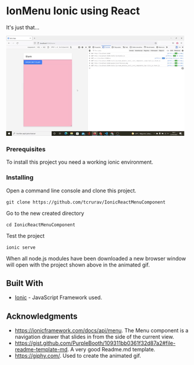 # IonMenu Ionic using React

It's just that...

![alt text](https://github.com/tcrurav/IonicReactTransition/blob/master/screenshots/screenshot-01.gif)

### Prerequisites

To install this project you need a working ionic environment.

### Installing

Open a command line console and clone this project.

```
git clone https://github.com/tcrurav/IonicReactMenuComponent
```

Go to the new created directory

```
cd IonicReactMenuComponent
```

Test the project

```
ionic serve
```

When all node.js modules have been downloaded a new browser window will open with the project shown above in the animated gif.

## Built With

* [Ionic](https://ionicframework.com/) - JavaScript Framework used.

## Acknowledgments

* https://ionicframework.com/docs/api/menu. The Menu component is a navigation drawer that slides in from the side of the current view.
* https://gist.github.com/PurpleBooth/109311bb0361f32d87a2#file-readme-template-md. A very good Readme.md template.
* https://giphy.com/. Used to create the animated gif.